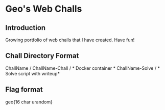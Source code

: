 # Geo's Web Challs

## Introduction

Growing portfolio of web challs that I have created. Have fun!

## Chall Directory Format

ChallName /
    ChallName-Chall /
        * Docker container *
    ChallName-Solve /
        * Solve script with writeup*

## Flag format
geo{16 char urandom}
